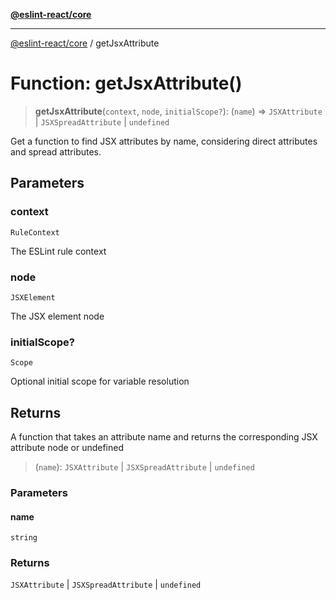 [**@eslint-react/core**](../README.md)

***

[@eslint-react/core](../README.md) / getJsxAttribute

# Function: getJsxAttribute()

> **getJsxAttribute**(`context`, `node`, `initialScope?`): (`name`) => `JSXAttribute` \| `JSXSpreadAttribute` \| `undefined`

Get a function to find JSX attributes by name, considering direct attributes and spread attributes.

## Parameters

### context

`RuleContext`

The ESLint rule context

### node

`JSXElement`

The JSX element node

### initialScope?

`Scope`

Optional initial scope for variable resolution

## Returns

A function that takes an attribute name and returns the corresponding JSX attribute node or undefined

> (`name`): `JSXAttribute` \| `JSXSpreadAttribute` \| `undefined`

### Parameters

#### name

`string`

### Returns

`JSXAttribute` \| `JSXSpreadAttribute` \| `undefined`
